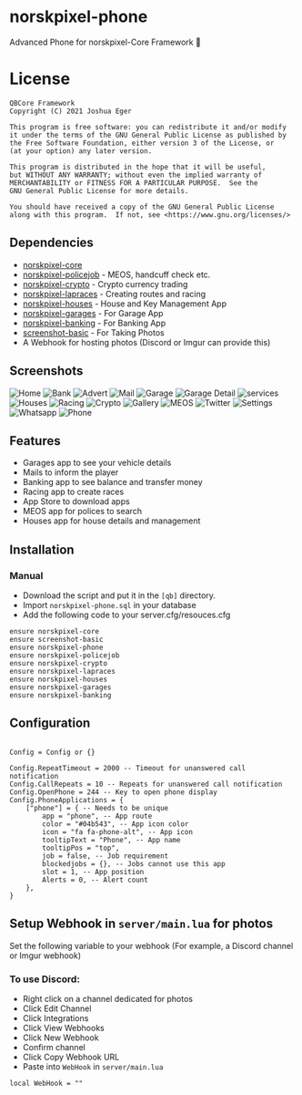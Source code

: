# norskpixel-phone
Advanced Phone for norskpixel-Core Framework :iphone:

# License

    QBCore Framework
    Copyright (C) 2021 Joshua Eger

    This program is free software: you can redistribute it and/or modify
    it under the terms of the GNU General Public License as published by
    the Free Software Foundation, either version 3 of the License, or
    (at your option) any later version.

    This program is distributed in the hope that it will be useful,
    but WITHOUT ANY WARRANTY; without even the implied warranty of
    MERCHANTABILITY or FITNESS FOR A PARTICULAR PURPOSE.  See the
    GNU General Public License for more details.

    You should have received a copy of the GNU General Public License
    along with this program.  If not, see <https://www.gnu.org/licenses/>

## Dependencies
- [norskpixel-core](https://github.com/qbcore-framework/norskpixel-core)
- [norskpixel-policejob](https://github.com/qbcore-framework/norskpixel-policejob) - MEOS, handcuff check etc. 
- [norskpixel-crypto](https://github.com/qbcore-framework/norskpixel-crypto) - Crypto currency trading 
- [norskpixel-lapraces](https://github.com/qbcore-framework/norskpixel-lapraces) - Creating routes and racing 
- [norskpixel-houses](https://github.com/qbcore-framework/norskpixel-houses) - House and Key Management App
- [norskpixel-garages](https://github.com/qbcore-framework/norskpixel-garages) - For Garage App
- [norskpixel-banking](https://github.com/qbcore-framework/norskpixel-banking) - For Banking App
- [screenshot-basic](https://github.com/citizenfx/screenshot-basic) - For Taking Photos
- A Webhook for hosting photos (Discord or Imgur can provide this)


## Screenshots
![Home](https://cdn.discordapp.com/attachments/921675245360922625/921675439783673897/home.jpg)
![Bank](https://cdn.discordapp.com/attachments/921675245360922625/921675441142644756/bank.jpg)
![Advert](https://cdn.discordapp.com/attachments/921675245360922625/921675440878415872/advert.jpg)
![Mail](https://cdn.discordapp.com/attachments/921675245360922625/921675440278614068/mail.jpg)
![Garage](https://cdn.discordapp.com/attachments/921675245360922625/921675439590760528/garage.jpg)
![Garage Detail](https://cdn.discordapp.com/attachments/921675245360922625/921675441591422986/garage_in.jpg)
![services](https://cdn.discordapp.com/attachments/921675245360922625/921675458670641152/services.jpg)
![Houses](https://cdn.discordapp.com/attachments/921675245360922625/921675440005988362/house.jpg)
![Racing](https://cdn.discordapp.com/attachments/921675245360922625/921675458423173140/race.jpg)
![Crypto](https://cdn.discordapp.com/attachments/921675245360922625/921675457718517820/qbit.jpg)
![Gallery](https://cdn.discordapp.com/attachments/921675245360922625/921675441381736448/gallery.jpg)
![MEOS](https://cdn.discordapp.com/attachments/921675245360922625/921675440488341534/meos.jpg)
![Twitter](https://cdn.discordapp.com/attachments/921675245360922625/921675459270438922/twitter.jpg)
![Settings](https://cdn.discordapp.com/attachments/921675245360922625/921675458905513984/setting.jpg)
![Whatsapp](https://cdn.discordapp.com/attachments/921675245360922625/921675459517906944/whatsapp.jpg)
![Phone](https://cdn.discordapp.com/attachments/921675245360922625/921675440677064745/phone.jpg)

## Features
- Garages app to see your vehicle details
- Mails to inform the player
- Banking app to see balance and transfer money
- Racing app to create races
- App Store to download apps
- MEOS app for polices to search
- Houses app for house details and management

## Installation
### Manual
- Download the script and put it in the `[qb]` directory.
- Import `norskpixel-phone.sql` in your database
- Add the following code to your server.cfg/resouces.cfg
```
ensure norskpixel-core
ensure screenshot-basic
ensure norskpixel-phone
ensure norskpixel-policejob
ensure norskpixel-crypto
ensure norskpixel-lapraces
ensure norskpixel-houses
ensure norskpixel-garages
ensure norskpixel-banking
```

## Configuration
```

Config = Config or {}

Config.RepeatTimeout = 2000 -- Timeout for unanswered call notification
Config.CallRepeats = 10 -- Repeats for unanswered call notification
Config.OpenPhone = 244 -- Key to open phone display
Config.PhoneApplications = {
    ["phone"] = { -- Needs to be unique
        app = "phone", -- App route
        color = "#04b543", -- App icon color
        icon = "fa fa-phone-alt", -- App icon
        tooltipText = "Phone", -- App name
        tooltipPos = "top",
        job = false, -- Job requirement
        blockedjobs = {}, -- Jobs cannot use this app
        slot = 1, -- App position
        Alerts = 0, -- Alert count
    },
}
```
## Setup Webhook in `server/main.lua` for photos
Set the following variable to your webhook (For example, a Discord channel or Imgur webhook)
### To use Discord:
- Right click on a channel dedicated for photos
- Click Edit Channel
- Click Integrations
- Click View Webhooks
- Click New Webhook
- Confirm channel
- Click Copy Webhook URL
- Paste into `WebHook` in `server/main.lua`
```
local WebHook = ""
```
